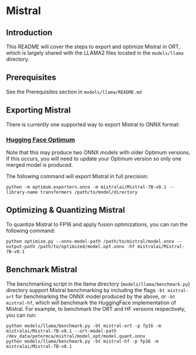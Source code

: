 # Mistral

## Introduction

This README will cover the steps to export and optimize Mistral in ORT, which is largely shared with the LLAMA2 files located in the `models/llama` directory. 

## Prerequisites

See the Prerequisites section in `models/llama/README.md`

## Exporting Mistral

There is currently one supported way to export Mistral to ONNX format:

### [Hugging Face Optimum](https://github.com/huggingface/optimum)

Note that this may produce two ONNX models with older Optimum versions. If this occurs, you will need to update your Optimum version so only one merged model is produced.

The following command will export Mistral in full precision:
```
python -m optimum.exporters.onnx -m mistralai/Mistral-7B-v0.1 --library-name transformers /path/to/model/directory
```

## Optimizing & Quantizing Mistral

To quantize Mistral to FP16 and apply fusion optimizations, you can run the following command:
```
python optimize.py --onnx-model-path /path/to/mistral/model.onnx --output-path /path/to/optimized/model.opt.onnx -hf mistralai/Mistral-7B-v0.1
```

## Benchmark Mistral
The benchmarking script in the llama directory (`models/llama/benchmark.py`) directory support Mistral benchmarking by including the flags `-bt mistral-ort` for benchmarking the ONNX model produced by the above, or `-bt mistral-hf`, which will benchmark the HuggingFace implementation of Mistral. For example, to benchmark the ORT and HF versions respectively, you can run: 

```
python models/llama/benchmark.py -bt mistral-ort -p fp16 -m mistralai/Mistral-7B-v0.1 --ort-model-path /dev_data/petermca/mistral/model_opt/model.quant.onnx
python models/llama/benchmark.py -bt mistral-hf -p fp16 -m mistralai/Mistral-7B-v0.1
```

